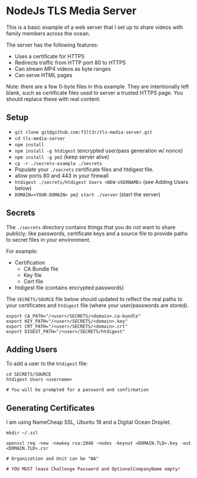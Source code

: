 # NodeJs TLS Media Server

This is a basic example of a web server that I set up to share videos with family members across the ocean.

The server has the following features:

- Uses a certificate for HTTPS
- Redirects traffic from HTTP port 80 to HTTPS
- Can stream MP4 videos as byte ranges
- Can serve HTML pages

Note: there are a few 0-byte files in this example. They are intentionally left blank, such as certificate files used to server a trusted HTTPS page. You should replace these with real content.

## Setup

- `git clone git@github.com:f1lt3r/tls-media-server.git`
- `cd tls-media-server`
- `npm install`
- `npm install -g htdigest` (encrypted user/pass generation w/ nonce)
- `npm install -g pm2` (keep server alive)
- `cp -r ./secrets-example ./secrets`
- Populate your `./secrets` certificate files and htdigest file. 
- allow ports 80 and 443 in your firewall
- `htdigest ./secrets/htdigest Users <NEW-USERNAME>` (see Adding Users below)
- `DOMAIN=<YOUR-DOMAIN> pm2 start ./server` (start the server)

## Secrets

The `./secrets` directory contains things that you do not want to share publicly; like passwords, certificate keys and a source file to provide paths to secret files in your environment.

For example:

- Certification
	+ CA Bundle file
	+ Key file
	+ Cert file
- htdigest file (contains encrypted passwords)

The `SECRETS/SOURCE` file below should updated to reflect the real paths to your certificates and `htdigest` file (where your user/passwords are stored).

```shell
export CA_PATH="/<user>/SECRETS/<domain>.ca-bundle"
export KEY_PATH="/<user>/SECRETS/<domain>.key"
export CRT_PATH="/<user>/SECRETS/<domain>.crt"
export DIGEST_PATH="/<user>/SECRETS/htdigest"
```

## Adding Users

To add a user to the `htdigest` file:

```shell
cd SECRETS/SOURCE
htdigest Users <username>

# You will be prompted for a password and confirmation
```

## Generating Certificates

I am using NameCheap SSL, Ubuntu 18 and a Digital Ocean Droplet.

```shell
mkdir ~/.ssl

openssl req -new -newkey rsa:2048 -nodes -keyout <DOMAIN.TLD>.key -out <DOMAIN.TLD>.csr

# Organization and Unit can be "NA"

# YOU MUST leave Challenge Password and OptionalCompanyName empty!
```




